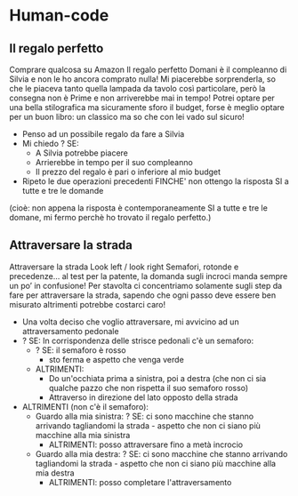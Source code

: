 # Human-code
## Il regalo perfetto

Comprare qualcosa su Amazon 
Il regalo perfetto
Domani è il compleanno di Silvia e non le ho ancora comprato nulla! Mi piacerebbe sorprenderla, so che le piaceva tanto quella lampada da tavolo così particolare, però la consegna non è Prime e non arriverebbe mai in tempo! Potrei optare per una bella stilografica ma sicuramente sforo il budget, forse è meglio optare per un buon libro: un classico ma so che con lei vado sul sicuro!

- Penso ad un possibile regalo da fare a Silvia
- Mi chiedo ? SE:
    - A Silvia potrebbe piacere
    - Arrierebbe in tempo per il suo compleanno
    - Il prezzo del regalo è pari o inferiore al mio budget
- Ripeto le due operazioni precedenti FINCHE' non ottengo la risposta SI a tutte e tre le domande

(cioè: non appena la risposta è contemporaneamente SI a tutte e tre le domane, mi fermo perchè ho trovato il regalo perfetto.)

## Attraversare la strada

Attraversare la strada
Look left / look right
Semafori, rotonde e precedenze… al test per la patente, la domanda sugli incroci manda sempre un po’ in confusione! Per stavolta ci concentriamo solamente sugli step da fare per attraversare la strada, sapendo che ogni passo deve essere ben misurato altrimenti potrebbe costarci caro!

- Una volta deciso che voglio attraversare, mi avvicino ad un attraversamento pedonale
- ? SE: In corrispondenza delle strisce pedonali c'è un semaforo:
    - ? SE: il semaforo è rosso
        - sto ferma e aspetto che venga verde
    -   ALTRIMENTI: 
        - Do un'occhiata prima a sinistra, poi a destra (che non ci sia qualche pazzo che non rispetta il suo semaforo rosso)
        - Attraverso in direzione del lato opposto della strada
-   ALTRIMENTI (non c'è il semaforo):
    - Guardo alla mia sinistra:
         ? SE: ci sono macchine che stanno arrivando tagliandomi la strada
            - aspetto che non ci siano più macchine alla mia sinistra
        - ALTRIMENTI: posso attraversare fino a metà incrocio
    - Guardo alla mia destra:
        ? SE: ci sono macchine che stanno arrivando tagliandomi la strada
            - aspetto che non ci siano più macchine alla mia destra
        - ALTRIMENTI: posso completare l'attraversamento
